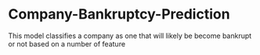 # Company-Bankruptcy-Prediction
This model classifies a company as one that will likely be become bankrupt  or not based on a number of feature
